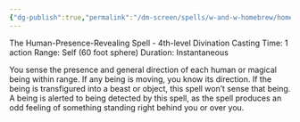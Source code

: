 ```yaml
---
{"dg-publish":true,"permalink":"/dm-screen/spells/w-and-w-homebrew/homenum-revelio/"}
---
```


The Human-Presence-Revealing Spell - 4th-level Divination 
Casting Time: 1 action 
Range: Self (60 foot sphere) 
Duration: Instantaneous 

You sense the presence and general direction of each human or magical being within range. If any being is moving, you know its direction. If the being is transfigured into a beast or object, this spell won’t sense that being. A being is alerted to being detected by this spell, as the spell produces an odd feeling of something standing right behind you or over you.